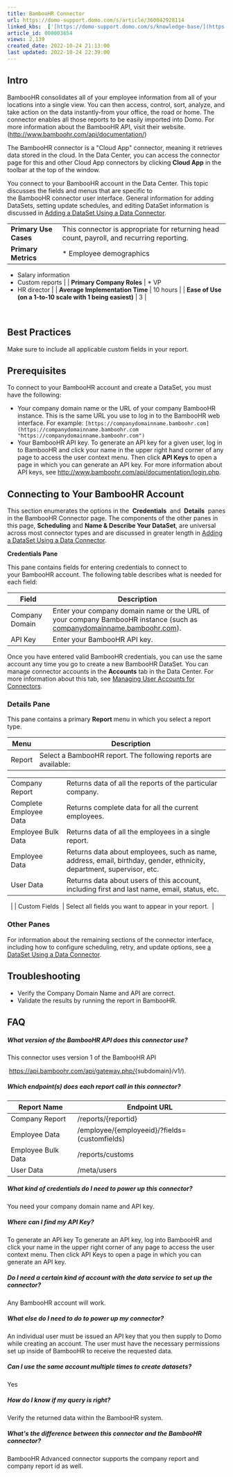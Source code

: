 ```yaml
---
title: BambooHR Connector
url: https://domo-support.domo.com/s/article/360042928114
linked_kbs:  ['[https://domo-support.domo.com/s/knowledge-base/](https://domo-support.domo.com/s/knowledge-base/)', '[https://domo-support.domo.com/s/](https://domo-support.domo.com/s/)', '[https://domo-support.domo.com/s/topic/0TO5w000000ZammGAC](https://domo-support.domo.com/s/topic/0TO5w000000ZammGAC)', '[https://domo-support.domo.com/s/topic/0TO5w000000ZanLGAS](https://domo-support.domo.com/s/topic/0TO5w000000ZanLGAS)', '[https://domo-support.domo.com/s/topic/0TO5w000000ZaoQGAS](https://domo-support.domo.com/s/topic/0TO5w000000ZaoQGAS)', '[https://domo-support.domo.com/s/article/360042926274](https://domo-support.domo.com/s/article/360042926274)', '[https://domo-support.domo.com/s/article/360042926054](https://domo-support.domo.com/s/article/360042926054)', '[https://domo-support.domo.com/s/article/360042928114](https://domo-support.domo.com/s/article/360042928114)', '[https://domo-support.domo.com/s/topic/0TO5w000000ZaoQGAS/api-connectors](https://domo-support.domo.com/s/topic/0TO5w000000ZaoQGAS/api-connectors)', '[https://domo-support.domo.com/s/article/360043429933](https://domo-support.domo.com/s/article/360043429933)', '[https://domo-support.domo.com/s/article/360043429953](https://domo-support.domo.com/s/article/360043429953)', '[https://domo-support.domo.com/s/article/360042925494](https://domo-support.domo.com/s/article/360042925494)', '[https://domo-support.domo.com/s/article/360043429913](https://domo-support.domo.com/s/article/360043429913)', '[https://domo-support.domo.com/s/article/4408174643607](https://domo-support.domo.com/s/article/4408174643607)', '[https://domo-support.domo.com/s/login/](https://domo-support.domo.com/s/login/)']
article_id: 000003654
views: 2,139
created_date: 2022-10-24 21:13:00
last updated: 2022-10-24 22:39:00
---
```




Intro
-----


BambooHR consolidates all of your employee information from all of your locations into a single view. You can then access, control, sort, analyze, and take action on the data instantly-from your office, the road or home. The connector enables all those reports to be easily imported into Domo. For more information about the BambooHR API, visit their website. (<http://www.bamboohr.com/api/documentation/>)


The BambooHR connector is a "Cloud App" connector, meaning it retrieves data stored in the cloud. In the Data Center, you can access the connector page for this and other Cloud App connectors by clicking **Cloud App** in the toolbar at the top of the window.   


You connect to your BambooHR account in the Data Center. This topic discusses the fields and menus that are specific to the BambooHR connector user interface. General information for adding DataSets, setting update schedules, and editing DataSet information is discussed in [Adding a DataSet Using a Data Connector](/s/article/360042926274 "Adding a DataSet Using a Data Connector").




|  |  |
| --- | --- |
| **Primary Use Cases** | This connector is appropriate for returning head count, payroll, and recurring reporting. |
| **Primary Metrics** | * Employee demographics
* Salary information
* Custom reports
 |
| **Primary Company Roles** | * VP
* HR director
 |
| **Average Implementation Time** | 10 hours |
| **Ease of Use (on a 1-to-10 scale with 1 being easiest)** | 3 |


 


Best Practices
--------------


Make sure to include all applicable custom fields in your report.


Prerequisites
-------------


To connect to your BambooHR account and create a DataSet, you must have the following:


* Your company domain name or the URL of your company BambooHR instance. This is the same URL you use to log in to the BambooHR web interface. For example: `[https://companydomainname.bamboohr.com](https://companydomainname.bamboohr.com "https://companydomainname.bamboohr.com")`
* Your BambooHR API key. To generate an API key for a given user, log in to BambooHR and click your name in the upper right hand corner of any page to access the user context menu. Then click **API Keys** to open a page in which you can generate an API key. For more information about API keys, see <http://www.bamboohr.com/api/documentation/login.php>.


Connecting to Your BambooHR Account
-----------------------------------


This section enumerates the options in the  **Credentials**  and  **Details**  panes in the BambooHR Connector page. The components of the other panes in this page, **Scheduling** and **Name & Describe Your DataSet**, are universal across most connector types and are discussed in greater length in [Adding a DataSet Using a Data Connector](/s/article/360042926274 "Adding a DataSet Using a Data Connector").


**Credentials Pane**


This pane contains fields for entering credentials to connect to your BambooHR account. The following table describes what is needed for each field:  




| **Field** | **Description** |
| --- | --- |
| Company Domain | Enter your company domain name or the URL of your company BambooHR instance (such as [companydomainname.bamboohr.com](http://companydomainname.bamboohr.com)). |
| API Key | Enter your BambooHR API key. |


Once you have entered valid BambooHR credentials, you can use the same account any time you go to create a new BambooHR DataSet. You can manage connector accounts in the **Accounts** tab in the Data Center. For more information about this tab, see [Managing User Accounts for Connectors](/s/article/360042926054 "Managing User Accounts for Connectors").


### Details Pane


This pane contains a primary **Report** menu in which you select a report type.




| **Menu** | **Description** |
| --- | --- |
| Report | Select a BambooHR report. The following reports are available:

|  |  |
| --- | --- |
| Company Report | Returns data of all the reports of the particular company. |
| Complete Employee Data | Returns complete data for all the current employees. |
| Employee Bulk Data | Returns data of all the employees in a single report. |
| Employee Data | Returns data about employees, such as name, address, email, birthday, gender, ethnicity, department, supervisor, etc.  |
| User Data | Returns data about users of this account, including first and last name, email, status, etc. |

  |
| Custom Fields  | Select all fields you want to appear in your report.  |


### Other Panes


For information about the remaining sections of the connector interface, including how to configure scheduling, retry, and update options, see [a DataSet Using a Data Connector](/s/article/360042926274 "Adding a DataSet Using a Data Connector").


Troubleshooting
---------------


* Verify the Company Domain Name and API are correct.
* Validate the results by running the report in BambooHR.


FAQ
---


##### What version of the BambooHR API does this connector use?


This connector uses version 1 of the BambooHR API


 <https://api.bamboohr.com/api/gateway.php/{>subdomain}/v1/).


##### Which endpoint(s) does each report call in this connector?




| Report Name | Endpoint URL |
| --- | --- |
| Company Report | /reports/{reportid} |
| Employee Data | /employee/{employeeid}/?fields=(customfields) |
| Employee Bulk Data | /reports/customs |
| User Data | /meta/users |


##### What kind of credentials do I need to power up this connector?


You need your company domain name and API key.


##### Where can I find my API Key?


To generate an API key To generate an API key, log into BambooHR and click your name in the upper right corner of any page to access the user context menu. Then click API Keys to open a page in which you can generate an API key.


##### Do I need a certain kind of account with the data service to set up the connector?


Any BambooHR account will work.


##### What else do I need to do to power up my connector?


An individual user must be issued an API key that you then supply to Domo while creating an account. The user must have the necessary permissions set up inside of BambooHR to receive the requested data.


##### Can I use the same account multiple times to create datasets?


Yes


##### How do I know if my query is right?


Verify the returned data within the BambooHR system.


##### What's the difference between this connector and the BambooHR connector?


BambooHR Advanced connector supports the company report and company report id as well.

